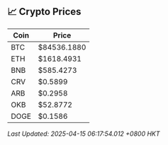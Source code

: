 ## 📈 Crypto Prices

| Coin | Price |
| ---- | ----- |
| BTC | $84536.1880 |
| ETH | $1618.4931 |
| BNB | $585.4273 |
| CRV | $0.5899 |
| ARB | $0.2958 |
| OKB | $52.8772 |
| DOGE | $0.1586 |

_Last Updated: 2025-04-15 06:17:54.012 +0800 HKT_